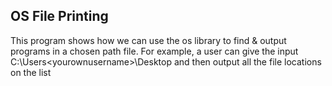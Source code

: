 OS File Printing
----

This program shows how we can use the os library to find & output programs in a chosen path file. For example, a user can give the input C:\Users\<yourownusername>\Desktop and then output all the file locations on the list
